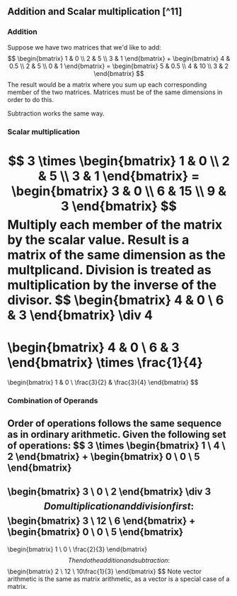 ## Addition and Scalar multiplication [^11]

### Addition

Suppose we have two matrices that we'd like to add:
$$
\begin{bmatrix}
1 & 0 \\
2 & 5 \\
3 & 1
\end{bmatrix} +
\begin{bmatrix}
4 & 0.5 \\
2 & 5 \\
0 & 1
\end{bmatrix} =
\begin{bmatrix}
5 & 0.5 \\
4 & 10 \\
3 & 2
\end{bmatrix}
$$
The result would be a matrix where you sum up each corresponding member of the two matrices.  Matrices must be of the same dimensions in order to do this.

Subtraction works the same way.

### Scalar multiplication

$$
3 \times 
\begin{bmatrix}
1 & 0 \\
2 & 5 \\
3 & 1
\end{bmatrix} =
\begin{bmatrix}
3 & 0 \\
6 & 15 \\
9 & 3
\end{bmatrix}
$$
Multiply each member of the matrix by the scalar value. Result is a matrix of the same dimension as the multplicand.  Division is treated as multiplication by the inverse of the divisor.
$$
\begin{bmatrix}
4 & 0 \\
6 & 3
\end{bmatrix} 
\div 4
=
\begin{bmatrix}
4 & 0 \\
6 & 3
\end{bmatrix} 
\times \frac{1}{4} 
=
\begin{bmatrix}
1 & 0 \\
\frac{3}{2} & \frac{3}{4}
\end{bmatrix}
$$

### Combination of Operands

Order of operations follows the same sequence as in ordinary arithmetic.  Given the following set of operations:
$$
3 \times 
\begin{bmatrix}
1 \\
4 \\
2
\end{bmatrix} 
+
\begin{bmatrix}
0 \\
0 \\
5
\end{bmatrix}
-
\begin{bmatrix}
3 \\
0 \\
2
\end{bmatrix}
\div
3
$$
Do multiplication and division first:
$$
\begin{bmatrix}
3 \\
12 \\
6
\end{bmatrix} 
+
\begin{bmatrix}
0 \\
0 \\
5
\end{bmatrix}
-
\begin{bmatrix}
1 \\
0 \\
\frac{2}{3}
\end{bmatrix}
$$
Then do the addition and subtraction:
$$
\begin{bmatrix}
2 \\
12 \\
10\frac{1}{3}
\end{bmatrix}
$$
Note vector arithmetic is the same as matrix arithmetic, as a vector is a special case of a matrix.